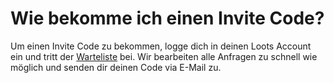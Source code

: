 # Wie bekomme ich einen Invite Code?

Um einen Invite Code zu bekommen, logge dich in deinen Loots Account ein und tritt der 
[Warteliste](https://loots.com/en/auth/waiting) bei. Wir bearbeiten alle Anfragen zu schnell wie möglich und 
senden dir deinen Code via E-Mail zu.
